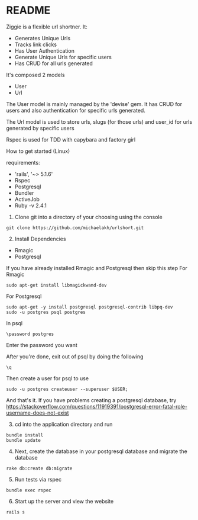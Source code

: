 # README

Ziggie is a flexible url shortner. It:

* Generates Unique Urls
* Tracks link clicks
* Has User Authentication
* Generate Unique Urls for specific users
* Has CRUD for all urls generated

It's composed 2 models
* User
* Url

The User model is mainly managed by the 'devise' gem. It has CRUD for users and also authentication for specific urls generated.

The Url model is used to store urls, slugs (for those urls) and user_id for urls generated by specific users

Rspec is used for TDD with capybara and factory girl

How to get started (Linux)

requirements:

* 'rails', '~> 5.1.6'
* Rspec
* Postgresql
* Bundler
* ActiveJob
* Ruby -v 2.4.1

1. Clone git into a directory of your choosing using the console
```console
git clone https://github.com/michaelakh/urlshort.git
```
2. Install Dependencies

* Rmagic
* Postgresql

If you have already installed Rmagic and Postgresql then skip this step
For Rmagic

``` console
sudo apt-get install libmagickwand-dev
```

For Postgresql

``` console
sudo apt-get -y install postgresql postgresql-contrib libpq-dev
sudo -u postgres psql postgres
```
In psql

``` console 
\password postgres
```
Enter the password you want

After you're done, exit out of psql by doing the following

``` console
\q
```

Then create a user for psql to use

``` console
sudo -u postgres createuser --superuser $USER;
```

And that's it. If you have problems creating a postgresql database, try https://stackoverflow.com/questions/11919391/postgresql-error-fatal-role-username-does-not-exist

3. cd into the application directory and run
```console
bundle install
bundle update
```

4. Next, create the database in your postgresql database and migrate the database
```console
rake db:create db:migrate 
```

5. Run tests via rspec
```console
bundle exec rspec 
```

6. Start up the server and view the website

```console
rails s
```